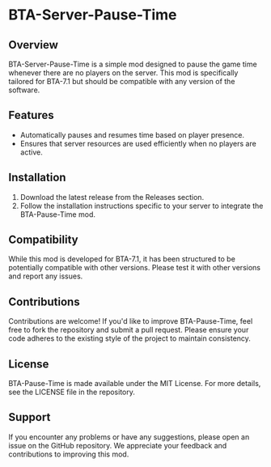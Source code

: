 # BTA-Server-Pause-Time

## Overview
BTA-Server-Pause-Time is a simple mod designed to pause the game time whenever there are no players on the server. This mod is specifically tailored for BTA-7.1 but should be compatible with any version of the software.

## Features
- Automatically pauses and resumes time based on player presence.
- Ensures that server resources are used efficiently when no players are active.

## Installation
1. Download the latest release from the Releases section.
2. Follow the installation instructions specific to your server to integrate the BTA-Pause-Time mod.

## Compatibility
While this mod is developed for BTA-7.1, it has been structured to be potentially compatible with other versions. Please test it with other versions and report any issues.

## Contributions
Contributions are welcome! If you'd like to improve BTA-Pause-Time, feel free to fork the repository and submit a pull request. Please ensure your code adheres to the existing style of the project to maintain consistency.

## License
BTA-Pause-Time is made available under the MIT License. For more details, see the LICENSE file in the repository.

## Support
If you encounter any problems or have any suggestions, please open an issue on the GitHub repository. We appreciate your feedback and contributions to improving this mod.
